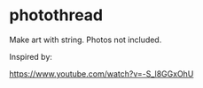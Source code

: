 # photothread

Make art with string. Photos not included.

Inspired by: 

https://www.youtube.com/watch?v=-S_l8GGxOhU
